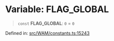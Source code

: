 # Variable: FLAG\_GLOBAL

> `const` **FLAG\_GLOBAL**: `0` = `0`

Defined in: [src/WAM/constants.ts:15243](https://github.com/Fokusdotid/bail/blob/a1b2bb6d3d63874a4f497e70ebd6347b2869da8e/src/WAM/constants.ts#L15243)
